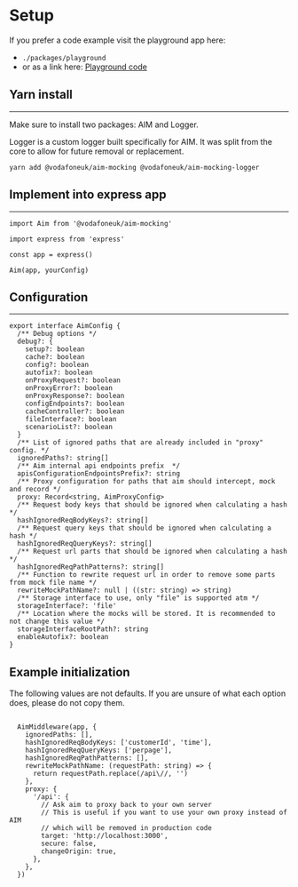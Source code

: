 # Setup

If you prefer a code example visit the playground app here:
- `./packages/playground`
- or as a link here: [Playground code](https://github.com/Vodafone/aim-mocking/blob/main/packages/playground/src/server.ts)

## Yarn install
------

Make sure to install two packages: AIM and Logger.

Logger is a custom logger built specifically for AIM. It was split from the core to allow for future removal or replacement.

```
yarn add @vodafoneuk/aim-mocking @vodafoneuk/aim-mocking-logger
```

## Implement into express app
------

```
import Aim from '@vodafoneuk/aim-mocking'

import express from 'express'

const app = express()

Aim(app, yourConfig)
```

## Configuration
------

```
export interface AimConfig {
  /** Debug options */
  debug?: {
    setup?: boolean
    cache?: boolean
    config?: boolean
    autofix?: boolean
    onProxyRequest?: boolean
    onProxyError?: boolean
    onProxyResponse?: boolean
    configEndpoints?: boolean
    cacheController?: boolean
    fileInterface?: boolean
    scenarioList?: boolean
  }
  /** List of ignored paths that are already included in "proxy" config. */
  ignoredPaths?: string[]
  /** Aim internal api endpoints prefix  */
  apisConfigurationEndpointsPrefix?: string
  /** Proxy configuration for paths that aim should intercept, mock and record */
  proxy: Record<string, AimProxyConfig>
  /** Request body keys that should be ignored when calculating a hash */
  hashIgnoredReqBodyKeys?: string[]
  /** Request query keys that should be ignored when calculating a hash */
  hashIgnoredReqQueryKeys?: string[]
  /** Request url parts that should be ignored when calculating a hash */
  hashIgnoredReqPathPatterns?: string[]
  /** Function to rewrite request url in order to remove some parts from mock file name */
  rewriteMockPathName?: null | ((str: string) => string)
  /** Storage interface to use, only "file" is supported atm */
  storageInterface?: 'file'
  /** Location where the mocks will be stored. It is recommended to not change this value */
  storageInterfaceRootPath?: string
  enableAutofix?: boolean
}
```

## Example initialization

The following values are not defaults. If you are unsure of what each option does, please do not copy them.

```

  AimMiddleware(app, {
    ignoredPaths: [],
    hashIgnoredReqBodyKeys: ['customerId', 'time'],
    hashIgnoredReqQueryKeys: ['perpage'],
    hashIgnoredReqPathPatterns: [],
    rewriteMockPathName: (requestPath: string) => {
      return requestPath.replace(/api\//, '')
    },
    proxy: {
      '/api': {
        // Ask aim to proxy back to your own server
        // This is useful if you want to use your own proxy instead of AIM
        // which will be removed in production code
        target: 'http://localhost:3000',
        secure: false,
        changeOrigin: true,
      },
    },
  })

```
